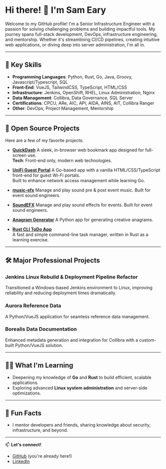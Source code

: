 # Hi there! 👋 I'm Sam Eary

Welcome to my GitHub profile! I'm a Senior Infrastructure Engineer with a passion for solving challenging problems and building impactful tools. My journey spans full-stack development, DevOps, infrastructure engineering, and mentorship. Whether it's streamlining CI/CD pipelines, creating intuitive web applications, or diving deep into server administration, I'm all in.

---

## 🌟 Key Skills
- **Programming Languages**: Python, Rust, Go, Java, Groovy, Javascript/Typescript, SQL
- **Front-End**: VueJS, TailwindCSS, TypeScript, HTML/CSS
- **Infrastructure**: Jenkins, OpenShift, RHEL, Linux Administration, Nginx
- **Data Management**: Collibra, Data Governance, SQL Server
- **Certifications**: CPCU, ARe, AIC, API, AIDA, AINS, AIT, Collibra Ranger
- **Other**: DevOps, Project Management, Mentorship

---

## 🚀 Open Source Projects
Here are a few of my favorite projects:  

- **[QuickDash](https://github.com/SEary342/QuickDash)**
  A sleek, in-browser web bookmark app designed for full-screen use.  
  **Tech**: Front-end only, modern web technologies.

- **[UniFi Guest Portal](https://github.com/SEary342/unifi-guest-portal)**
  A Go-based app with a vanilla HTML/CSS/TypeScript front-end for guest Wi-Fi portals.  
  Built to enhance network access management while learning Go.

- **[music-efx](https://github.com/SEary342/music-efx)**
  Manage and play sound pre & post event music. Built for event sound engineers.  

- **[SoundEFX](https://github.com/SEary342/SoundEFX)**
  Manage and play sound effects for events. Built for event sound engineers.  

- **[Anagram Generator](https://github.com/SEary342/AnagramGenerator)**
  A Python app for generating creative anagrams.  

- **[Rust CLI ToDo App](https://github.com/SEary342/rust-todo)**  
  A fast and simple command-line task manager, written in Rust as a learning exercise.

---

## 🛠️ Major Professional Projects
### Jenkins Linux Rebuild & Deployment Pipeline Refactor
Transitioned a Windows-based Jenkins environment to Linux, improving reliability and reducing deployment times dramatically.  

### Aurora Reference Data
A Python/VueJS application for seamless reference data management.  

### Borealis Data Documentation
Enhanced metadata generation and integration for Collibra with a custom-built Python/VueJS solution.

---

## 👩‍💻 What I'm Learning
- Deepening my knowledge of **Go** and **Rust** to build efficient, scalable applications.  
- Exploring advanced **Linux system administration** and server-side optimizations.

---

## 🎯 Fun Facts
- I mentor developers and friends, sharing knowledge about security, infrastructure, and beyond.  

---

📫 **Let's connect!**  
- [GitHub](https://github.com/SEary342) (you're already here!)  
- [LinkedIn](https://www.linkedin.com/in/sam-eary) 
